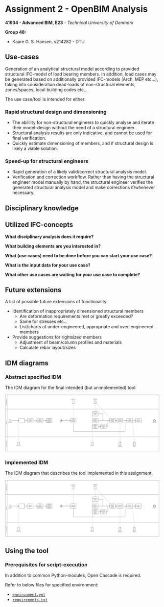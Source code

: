 # Assignment 2 - OpenBIM Analysis

__41934 - Advanced BIM, E23__ - _Technical University of Denmark_

**Group 48:**
- Kaare G. S. Hansen, s214282 - DTU



## Use-cases

Generation of an analytical structural model according to provided structural IFC-model of load bearing members.
In addition, load cases may be generated based on additionally provided IFC-models (Arch, MEP etc...), taking into consideration dead-loads of non-structural elements, zones/spaces, local building codes etc...

The use case/tool is intended for either:

### Rapid structural design and dimensioning

- The abilility for non-structural engineers to quickly analyse and iterate their model-design without the need of a structural engineer.
- Structural analysis results are only indicative, and cannot be used for final verification.
- Quickly estimate dimensioning of members, and if structural design is likely a viable solution.


### Speed-up for structural engineers

- Rapid generation of a likely valid/correct structural analysis model.
- Verification and correction workflow. Rather than having the structural engineer model manually by hand, the structural engineer verifies the generated structural analysis model and make corrections if/whenever necessary.


## Disciplinary knowledge

## Utilized IFC-concepts

**What disciplinary analysis does it require?**

**What building elements are you interested in?**

**What (use cases) need to be done before you can start your use case?**

**What is the input data for your use case?**

**What other use cases are waiting for your use case to complete?**

## Future extensions
A list of possible future extensions of functionality:

- Identification of inappropriately dimensioned structural members
    - Are deformation requirements met or greatly exceeded?
    - Same for stresses etc...
    - List/charts of under-engineered, appropriate and over-engineered members
- Provide suggestions for rightsized members
    - Adjustment of beam/column profiles and materials
    - Calculate rebar layout/sizes


## IDM diagrams

### Abstract specified IDM

The IDM diagram for the final intended (but unimplemented) tool:

![IDM-abstract](diagrams/IDM-abstract.svg)


### Implemented IDM

The IDM diagram that describes the tool implemented in this assignment.

![IDM-implemented](diagrams/IDM-implemented.svg)


## Using the tool

### Prerequisites for script-execution

In addition to common Python-modules, Open Cascade is required.

Refer to below files for specified environment:

- [`environment.yml`](environment.yml)
- [`requirements.txt`](requirements.txt)
